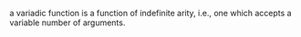 a variadic function is a function of indefinite arity, i.e., one which accepts a variable number of arguments.
